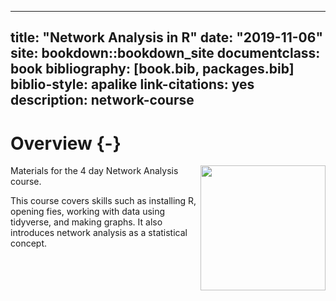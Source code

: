 
--- 
title: "Network Analysis in R"
date: "2019-11-06"
site: bookdown::bookdown_site
documentclass: book
bibliography: [book.bib, packages.bib]
biblio-style: apalike
link-citations: yes
description: network-course
---



# Overview {-}

<img src="images/qgraph.png" style="width: 200px; float: right;">

Materials for the 4 day Network Analysis course. 

This course covers skills such as installing R, opening fies, working with data using tidyverse, and making graphs. It also introduces network analysis as a statistical concept.




